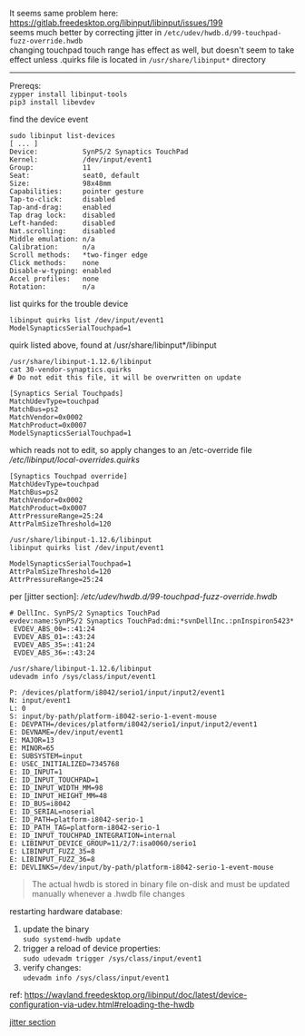 It seems same problem here: https://gitlab.freedesktop.org/libinput/libinput/issues/199  
seems much better by correcting jitter in `/etc/udev/hwdb.d/99-touchpad-fuzz-override.hwdb`  
changing touchpad touch range has effect as well, but doesn't seem to take effect unless .quirks file is located in `/usr/share/libinput*` directory  

------------------------------------
Prereqs:  
`zypper install libinput-tools`  
`pip3 install libevdev`

find the device event  
```
sudo libinput list-devices
[ ... ]
Device:           SynPS/2 Synaptics TouchPad
Kernel:           /dev/input/event1
Group:            11
Seat:             seat0, default
Size:             98x48mm
Capabilities:     pointer gesture
Tap-to-click:     disabled
Tap-and-drag:     enabled
Tap drag lock:    disabled
Left-handed:      disabled
Nat.scrolling:    disabled
Middle emulation: n/a
Calibration:      n/a
Scroll methods:   *two-finger edge 
Click methods:    none
Disable-w-typing: enabled
Accel profiles:   none
Rotation:         n/a
```

list quirks for the trouble device
```
libinput quirks list /dev/input/event1
ModelSynapticsSerialTouchpad=1
```

quirk listed above, found at /usr/share/libinput*/libinput
```
/usr/share/libinput-1.12.6/libinput
cat 30-vendor-synaptics.quirks
# Do not edit this file, it will be overwritten on update

[Synaptics Serial Touchpads]
MatchUdevType=touchpad
MatchBus=ps2
MatchVendor=0x0002
MatchProduct=0x0007
ModelSynapticsSerialTouchpad=1
```

which reads not to edit, so apply changes to an /etc-override file  
_/etc/libinput/local-overrides.quirks_
```
[Synaptics Touchpad override]
MatchUdevType=touchpad
MatchBus=ps2
MatchVendor=0x0002
MatchProduct=0x0007
AttrPressureRange=25:24
AttrPalmSizeThreshold=120
```

```
/usr/share/libinput-1.12.6/libinput
libinput quirks list /dev/input/event1

ModelSynapticsSerialTouchpad=1
AttrPalmSizeThreshold=120
AttrPressureRange=25:24
```

per [jitter section]:
_/etc/udev/hwdb.d/99-touchpad-fuzz-override.hwdb_
```
# DellInc. SynPS/2 Synaptics TouchPad
evdev:name:SynPS/2 Synaptics TouchPad:dmi:*svnDellInc.:pnInspiron5423*
 EVDEV_ABS_00=::41:24
 EVDEV_ABS_01=::43:24
 EVDEV_ABS_35=::41:24
 EVDEV_ABS_36=::43:24
```

```
/usr/share/libinput-1.12.6/libinput
udevadm info /sys/class/input/event1

P: /devices/platform/i8042/serio1/input/input2/event1
N: input/event1
L: 0
S: input/by-path/platform-i8042-serio-1-event-mouse
E: DEVPATH=/devices/platform/i8042/serio1/input/input2/event1
E: DEVNAME=/dev/input/event1
E: MAJOR=13
E: MINOR=65
E: SUBSYSTEM=input
E: USEC_INITIALIZED=7345768
E: ID_INPUT=1
E: ID_INPUT_TOUCHPAD=1
E: ID_INPUT_WIDTH_MM=98
E: ID_INPUT_HEIGHT_MM=48
E: ID_BUS=i8042
E: ID_SERIAL=noserial
E: ID_PATH=platform-i8042-serio-1
E: ID_PATH_TAG=platform-i8042-serio-1
E: ID_INPUT_TOUCHPAD_INTEGRATION=internal
E: LIBINPUT_DEVICE_GROUP=11/2/7:isa0060/serio1
E: LIBINPUT_FUZZ_35=8
E: LIBINPUT_FUZZ_36=8
E: DEVLINKS=/dev/input/by-path/platform-i8042-serio-1-event-mouse
```
>The actual hwdb is stored in binary file on-disk and must be updated manually whenever a .hwdb file changes  

restarting hardware database:  
1. update the binary  
`sudo systemd-hwdb update`  
2. trigger a reload of device properties:  
`sudo udevadm trigger /sys/class/input/event1`  
3. verify changes:  
`udevadm info /sys/class/input/event1 `  

ref: https://wayland.freedesktop.org/libinput/doc/latest/device-configuration-via-udev.html#reloading-the-hwdb  

[jitter section](https://wayland.freedesktop.org/libinput/doc/latest/touchpad-jitter.html#overriding-the-hysteresis-margins)
